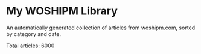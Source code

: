 # My WOSHIPM Library

An automatically generated collection of articles from woshipm.com, sorted by category and date.

Total articles: 6000